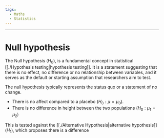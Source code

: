 ```yaml
---
tags:
  - Maths
  - Statistics
---
```

---  
# Null hypothesis  
The Null hypothesis ($H_0$), is a fundamental concept in statistical [[./Hypothesis testing|hypothesis testing]]. It is a statement suggesting that there is no effect, no difference or no relationship between variables, and it serves as the default or starting assumption that researchers aim to test.  
  
The null hypothesis typically represents the status quo or a statement of no change.  
- There is no affect compared to a placebo $(H_0:\mu = \mu _0)$.  
- There is no difference in height between the two populations $(H_0:\mu _1 = \mu _2)$  
  
This is tested against the [[./Alternative Hypothesis|alternative hypothesis]] ($H_1$), which proposes there is a difference  
  
